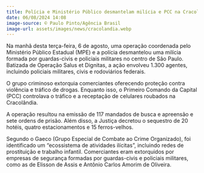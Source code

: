 ```yaml
---
title: Polícia e Ministério Público desmantelam milícia e PCC na Cracolândia
date: 06/08/2024 14:08
image-source: © Paulo Pinto/Agência Brasil
image-url: assets/images/news/cracolandia.webp
---
```


Na manhã desta terça-feira, 6 de agosto, uma operação coordenada pelo Ministério Público Estadual (MPE) e a polícia desmantelou uma milícia formada por guardas-civis e policiais militares no centro de São Paulo. Batizada de Operação Salus et Dignitas, a ação envolveu 1.300 agentes, incluindo policiais militares, civis e rodoviários federais.

O grupo criminoso extorquia comerciantes oferecendo proteção contra violência e tráfico de drogas. Enquanto isso, o Primeiro Comando da Capital (PCC) controlava o tráfico e a receptação de celulares roubados na Cracolândia.

A operação resultou na emissão de 117 mandados de busca e apreensão e sete ordens de prisão. Além disso, a Justiça decretou o sequestro de 20 hotéis, quatro estacionamentos e 15 ferros-velhos.

Segundo o Gaeco (Grupo Especial de Combate ao Crime Organizado), foi identificado um “ecossistema de atividades ilícitas”, incluindo redes de prostituição e trabalho infantil. Comerciantes eram extorquidos por empresas de segurança formadas por guardas-civis e policiais militares, como as de Elisson de Assis e Antônio Carlos Amorim de Oliveira.